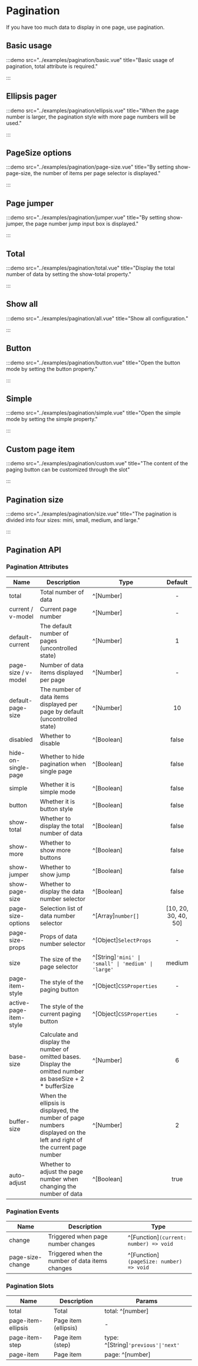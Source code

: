 # Pagination

If you have too much data to display in one page, use pagination.

## Basic usage

:::demo src="../examples/pagination/basic.vue" title="Basic usage of pagination, total attribute is required."

:::

## Ellipsis pager

:::demo src="../examples/pagination/ellipsis.vue" title="When the page number is larger, the pagination style with more page numbers will be used."

:::

## PageSize options

:::demo src="../examples/pagination/page-size.vue" title="By setting show-page-size, the number of items per page selector is displayed."

:::

## Page jumper

:::demo src="../examples/pagination/jumper.vue" title="By setting show-jumper, the page number jump input box is displayed."

:::

## Total

:::demo src="../examples/pagination/total.vue" title="Display the total number of data by setting the show-total property."

:::

## Show all

:::demo src="../examples/pagination/all.vue" title="Show all configuration."

:::

## Button

:::demo src="../examples/pagination/button.vue" title="Open the button mode by setting the button property."

:::

## Simple

:::demo src="../examples/pagination/simple.vue" title="Open the simple mode by setting the simple property."

:::

## Custom page item

:::demo src="../examples/pagination/custom.vue" title="The content of the paging button can be customized through the slot"

:::

## Pagination size

:::demo src="../examples/pagination/size.vue" title="The pagination is divided into four sizes: mini, small, medium, and large."

:::

## Pagination API

### Pagination Attributes

| Name | Description | Type | Default |
| ------ | ---- | ---- | :----: |
| total | Total number of data | ^[Number] | - |
| current / v-model | Current page number | ^[Number] | - |
| default-current | The default number of pages (uncontrolled state) | ^[Number] | 1 |
| page-size / v-model | Number of data items displayed per page | ^[Number] | - |
| default-page-size | The number of data items displayed per page by default (uncontrolled state) | ^[Number] | 10 |
| disabled | Whether to disable | ^[Boolean] | false |
| hide-on-single-page | Whether to hide pagination when single page | ^[Boolean] | false |
| simple | Whether it is simple mode | ^[Boolean] | false |
| button | Whether it is button style | ^[Boolean] | false |
| show-total | Whether to display the total number of data | ^[Boolean] | false |
| show-more | Whether to show more buttons | ^[Boolean] | false |
| show-jumper | Whether to show jump | ^[Boolean] | false |
| show-page-size | Whether to display the data number selector | ^[Boolean] | false |
| page-size-options | Selection list of data number selector | ^[Array]`number[]` | [10, 20, 30, 40, 50] |
| page-size-props | Props of data number selector | ^[Object]`SelectProps` | - |
| size | The size of the page selector | ^[String]`'mini' \| 'small' \| 'medium' \| 'large'` | medium |
| page-item-style | The style of the paging button | ^[Object]`CSSProperties` | - |
| active-page-item-style | The style of the current paging button | ^[Object]`CSSProperties` | - |
| base-size | Calculate and display the number of omitted bases. Display the omitted number as baseSize + 2 * bufferSize | ^[Number] | 6 |
| buffer-size | When the ellipsis is displayed, the number of page numbers displayed on the left and right of the current page number | ^[Number] | 2 |
| auto-adjust | Whether to adjust the page number when changing the number of data | ^[Boolean] | true |

### Pagination Events

| Name | Description | Type |
| ------ | ---- | ---- |
| change | Triggered when page number changes | ^[Function]`(current: number) => void` |
| page-size-change | Triggered when the number of data items changes | ^[Function]`(pageSize: number) => void` |

### Pagination Slots

| Name | Description | Params |
| ------ | ---- | ---- |
| total | Total | total: ^[number] |
| page-item-ellipsis | Page item (ellipsis) | - |
| page-item-step | Page item (step) | type: ^[String]`'previous'\|'next'` |
| page-item | Page item | page: ^[number] |
